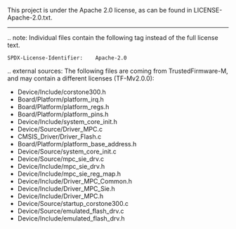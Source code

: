 This project is under the Apache 2.0 license, as can be found in LICENSE-Apache-2.0.txt.

---

.. note:
   Individual files contain the following tag instead of the full license text.

    SPDX-License-Identifier:    Apache-2.0

.. external sources:
The following files are coming from TrustedFirmware-M, and may contain a different licenses (TF-Mv2.0.0):
 - Device/Include/corstone300.h
 - Board/Platform/platform_irq.h
 - Board/Platform/platform_regs.h
 - Board/Platform/platform_pins.h
 - Device/Include/system_core_init.h
 - Device/Source/Driver_MPC.c
 - CMSIS_Driver/Driver_Flash.c
 - Board/Platform/platform_base_address.h
 - Device/Source/system_core_init.c
 - Device/Source/mpc_sie_drv.c
 - Device/Include/mpc_sie_drv.h
 - Device/Include/mpc_sie_reg_map.h
 - Device/Include/Driver_MPC_Common.h
 - Device/Include/Driver_MPC_Sie.h
 - Device/Include/Driver_MPC.h
 - Device/Source/startup_corstone300.c
 - Device/Source/emulated_flash_drv.c
 - Device/Include/emulated_flash_drv.h

